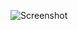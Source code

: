 ![Screenshot](https://raw.githubusercontent.com/Cryakl/Ultimate-RAT-Collection/refs/heads/main/FKWPFileManager/Screenshot.png)
